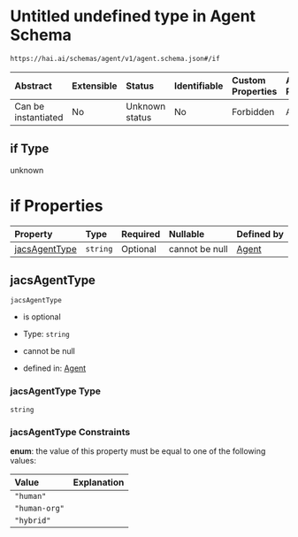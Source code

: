 # Untitled undefined type in Agent Schema

```txt
https://hai.ai/schemas/agent/v1/agent.schema.json#/if
```



| Abstract            | Extensible | Status         | Identifiable | Custom Properties | Additional Properties | Access Restrictions | Defined In                                                                                                      |
| :------------------ | :--------- | :------------- | :----------- | :---------------- | :-------------------- | :------------------ | :-------------------------------------------------------------------------------------------------------------- |
| Can be instantiated | No         | Unknown status | No           | Forbidden         | Allowed               | none                | [agent.schema.json\*](../../https:/hai.ai/schemas/=./schemas/agent/v1/agent.schema.json "open original schema") |

## if Type

unknown

# if Properties

| Property                        | Type     | Required | Nullable       | Defined by                                                                                                                     |
| :------------------------------ | :------- | :------- | :------------- | :----------------------------------------------------------------------------------------------------------------------------- |
| [jacsAgentType](#jacsagenttype) | `string` | Optional | cannot be null | [Agent](agent-if-properties-jacsagenttype.md "https://hai.ai/schemas/agent/v1/agent.schema.json#/if/properties/jacsAgentType") |

## jacsAgentType



`jacsAgentType`

* is optional

* Type: `string`

* cannot be null

* defined in: [Agent](agent-if-properties-jacsagenttype.md "https://hai.ai/schemas/agent/v1/agent.schema.json#/if/properties/jacsAgentType")

### jacsAgentType Type

`string`

### jacsAgentType Constraints

**enum**: the value of this property must be equal to one of the following values:

| Value         | Explanation |
| :------------ | :---------- |
| `"human"`     |             |
| `"human-org"` |             |
| `"hybrid"`    |             |

